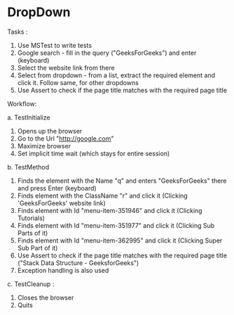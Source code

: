 # DropDown
Tasks : 
1) Use MSTest to write tests 
2) Google search - fill in the query ("GeeksForGeeks") and enter (keyboard)
3) Select the website link from there
4) Select from dropdown - from a list, extract the required element and click it. Follow same, for other dropdowns
5) Use Assert to check if the page title matches with the required page title

Workflow:

a. TestInitialize 
1) Opens up the browser
2) Go to the Url "http://google.com"
2) Maximize browser
3) Set implicit time wait (which stays for entire session)

b. TestMethod
1) Finds the element with the Name "q" and enters "GeeksForGeeks" there and press Enter (keyboard)
2) Finds element with the ClassName "r" and click it (Clicking 'GeeksForGeeks' website link)
3) Finds element with Id "menu-item-351946" and click it (Clicking Tutorials)
4) Finds element with Id "menu-item-351977" and click it (Clicking Sub Parts of it)       
5) Finds element with Id "menu-item-362995" and click it (Clicking Super Sub Part of it)
6) Use Assert to check if the page title matches with the required page title ("Stack Data Structure - GeeksforGeeks")
7) Exception handling is also used

c. TestCleanup : 
1) Closes the browser
2) Quits
